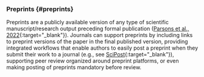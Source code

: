 ### Preprints {#preprints}

Preprints are a publicly available version of any type of scientific manuscript/research output preceding formal publication ([Parsons et al., 2022](https://forrt.org/glossary/%5Bhttps://doi.org/10.1038/s41562-021-01269-4){:target="_blank"}). Journals can support preprints by including links to preprint versions of the paper in the final published version, providing integrated workflows that enable authors to easily post a preprint when they submit their work to a journal (e.g., see [SciPost](https://scipost.org/){:target="_blank"}), supporting peer review organized around preprint platforms, or even making posting of preprints mandatory before review.